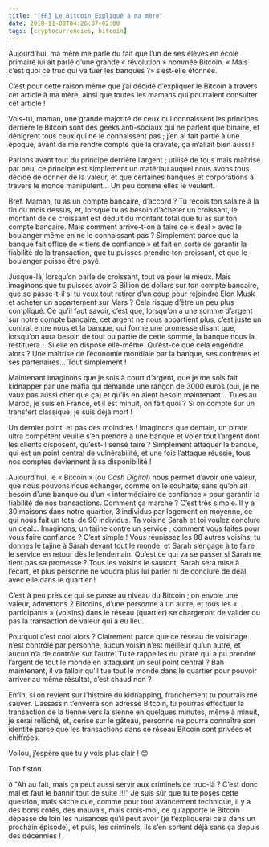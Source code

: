 ```yaml
---
title: "[FR] Le Bitcoin Expliqué à ma mère"
date: 2018-11-08T04:26:07+02:00
tags: [cryptocurrencies, bitcoin]
---
```

Aujourd’hui, ma mère me parle du fait que l’un de ses élèves en école primaire lui ait parlé d’une grande « révolution » nommée Bitcoin. « Mais c’est quoi ce truc qui va tuer les banques ?» s’est-elle étonnée.

C’est pour cette raison même que j’ai décidé d’expliquer le Bitcoin à travers cet article à ma mère, ainsi que toutes les mamans qui pourraient consulter cet article !

Vois-tu, maman, une grande majorité de ceux qui connaissent les principes derrière le Bitcoin sont des geeks anti-sociaux qui ne parlent que binaire, et dénigrent tous ceux qui ne le connaissent pas ; j’en ai fait partie à une époque, avant de me rendre compte que la cravate, ça m’allait bien aussi !

Parlons avant tout du principe derrière l’argent ; utilisé de tous mais maîtrisé par peu, ce principe est simplement un matériau auquel nous avons tous décidé de donner de la valeur, et que certaines banques et corporations à travers le monde manipulent… Un peu comme elles le veulent.

Bref. Maman, tu as un compte bancaire, d’accord ? Tu reçois ton salaire à la fin du mois dessus, et, lorsque tu as besoin d’acheter un croissant, le montant de ce croissant est déduit du montant total que tu as sur ton compte bancaire. Mais comment arrive-t-on à faire ce « deal » avec le boulanger même en ne le connaissant pas ? Simplement parce que la banque fait office de « tiers de confiance » et fait en sorte de garantir la fiabilité de la transaction, que tu puisses prendre ton croissant, et que le boulanger puisse être payé.

Jusque-là, lorsqu’on parle de croissant, tout va pour le mieux. Mais imaginons que tu puisses avoir 3 Billion de dollars sur ton compte bancaire, que se passe-t-il si tu veux tout retirer d’un coup pour rejoindre Elon Musk et acheter un appartement sur Mars ? Cela risque d’être un peu plus compliqué. Ce qu’il faut savoir, c’est que, lorsqu’on a une somme d’argent sur notre compte bancaire, cet argent ne nous appartient plus, c’est juste un contrat entre nous et la banque, qui forme une promesse disant que, lorsqu’on aura besoin de tout ou partie de cette somme, la banque nous la restituera… Si elle en dispose elle-même. Qu’est-ce que cela engendre alors ? Une maîtrise de l’économie mondiale par la banque, ses confrères et ses partenaires… Tout simplement !

Maintenant imaginons que je sois à court d’argent, que je me sois fait kidnapper par une mafia qui demande une rançon de 3000 euros (oui, je ne vaux pas aussi cher que ça) et qu’ils en aient besoin maintenant… Tu es au Maroc, je suis en France, et il est minuit, on fait quoi ? Si on compte sur un transfert classique, je suis déjà mort !

Un dernier point, et pas des moindres ! Imaginons que demain, un pirate ultra compétent veuille s’en prendre à une banque et voler tout l’argent dont les clients disposent, qu’est-il sensé faire ? Simplement attaquer la banque, qui est un point central de vulnérabilité, et une fois l’attaque réussie, tous nos comptes deviennent à sa disponibilité !

Aujourd’hui, le « Bitcoin » (ou *Cash Digital*) nous permet d’avoir une valeur, que nous pouvons nous échanger, comme on le souhaite, sans qu’on ait besoin d’une banque ou d’un « intermédiaire de confiance » pour garantir la fiabilité de nos transactions. Comment ça marche ? C’est très simple. Il y a 30 maisons dans notre quartier, 3 individus par logement en moyenne, ce qui nous fait un total de 90 individus. Ta voisine Sarah et toi voulez conclure un deal… Imaginons, un tajine contre un service ; comment vous faites pour vous faire confiance ? C’est simple ! Vous réunissez les 88 autres voisins, tu donnes le tajine à Sarah devant tout le monde, et Sarah s’engage à te faire le service en retour dès le lendemain. Qu’est ce qui va se passer si Sarah ne tient pas sa promesse ? Tous les voisins le sauront, Sarah sera mise à l’écart, et plus personne ne voudra plus lui parler ni de conclure de deal avec elle dans le quartier !

C’est à peu près ce qui se passe au niveau du Bitcoin ; on envoie une valeur, admettons 2 Bitcoins, d’une personne à un autre, et tous les « participants » (voisins) dans le réseau (quartier) se chargeront de valider ou pas la transaction de valeur qui a eu lieu.

Pourquoi c’est cool alors ? Clairement parce que ce réseau de voisinage n’est contrôlé par personne, aucun voisin n’est meilleur qu’un autre, et aucun n’a de contrôle sur l’autre. Tu te rappelles du pirate qui a pu prendre l’argent de tout le monde en attaquant un seul point central ? Bah maintenant, il va falloir qu’il tue tout le monde dans le quartier pour pouvoir arriver au même résultat, c’est chaud non ?

Enfin, si on revient sur l’histoire du kidnapping, franchement tu pourrais me sauver. L’assassin t’enverra son adresse Bitcoin, tu pourras effectuer la transaction de la tienne vers la sienne en quelques minutes, même à minuit, je serai relâché, et, cerise sur le gâteau, personne ne pourra connaître son identité parce que les transactions dans ce réseau Bitcoin sont privées et chiffrées.

Voilou, j’espère que tu y vois plus clair ! 😊

Ton fiston

ð "Ah au fait, mais ça peut aussi servir aux criminels ce truc-là ? C’est donc mal et faut le bannir tout de suite !!!" Je suis sûr que tu te poses cette question, mais sache que, comme pour tout avancement technique, il y a des bons côtés, des mauvais, mais crois-moi, ce qu’apporte le Bitcoin dépasse de loin les nuisances qu’il peut avoir (je t’expliquerai cela dans un prochain épisode), et puis, les criminels, ils s’en sortent déjà sans ça depuis des décennies !
